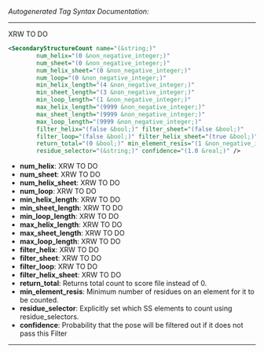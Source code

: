<!-- THIS IS AN AUTOGENERATED FILE: Don't edit it directly, instead change the schema definition in the code itself. -->

_Autogenerated Tag Syntax Documentation:_

---
XRW TO DO

```xml
<SecondaryStructureCount name="(&string;)"
        num_helix="(0 &non_negative_integer;)"
        num_sheet="(0 &non_negative_integer;)"
        num_helix_sheet="(0 &non_negative_integer;)"
        num_loop="(0 &non_negative_integer;)"
        min_helix_length="(4 &non_negative_integer;)"
        min_sheet_length="(3 &non_negative_integer;)"
        min_loop_length="(1 &non_negative_integer;)"
        max_helix_length="(9999 &non_negative_integer;)"
        max_sheet_length="(9999 &non_negative_integer;)"
        max_loop_length="(9999 &non_negative_integer;)"
        filter_helix="(false &bool;)" filter_sheet="(false &bool;)"
        filter_loop="(false &bool;)" filter_helix_sheet="(true &bool;)"
        return_total="(0 &bool;)" min_element_resis="(1 &non_negative_integer;)"
        residue_selector="(&string;)" confidence="(1.0 &real;)" />
```

-   **num_helix**: XRW TO DO
-   **num_sheet**: XRW TO DO
-   **num_helix_sheet**: XRW TO DO
-   **num_loop**: XRW TO DO
-   **min_helix_length**: XRW TO DO
-   **min_sheet_length**: XRW TO DO
-   **min_loop_length**: XRW TO DO
-   **max_helix_length**: XRW TO DO
-   **max_sheet_length**: XRW TO DO
-   **max_loop_length**: XRW TO DO
-   **filter_helix**: XRW TO DO
-   **filter_sheet**: XRW TO DO
-   **filter_loop**: XRW TO DO
-   **filter_helix_sheet**: XRW TO DO
-   **return_total**: Returns total count to score file instead of 0.
-   **min_element_resis**: Minimum number of residues on an element for it to be counted.
-   **residue_selector**: Explicitly set which SS elements to count using residue_selectors.
-   **confidence**: Probability that the pose will be filtered out if it does not pass this Filter

---
